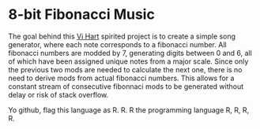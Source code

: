 8-bit Fibonacci Music
=====================

The goal behind this [Vi Hart](http://vihart.com/) spirited project is to create a simple song generator, where each note corresponds to a fibonacci number. All fibonacci numbers are modded by 7, generating digits between 0 and 6, all of which have been assigned unique notes from a major scale. Since only the previous two mods are needed to calculate the next one, there is no need to derive mods from actual fibonacci numbers. This allows for a constant stream of consecutive fibonnaci mods to be generated without delay or risk of stack overflow.

Yo github, flag this language as R. R. R the programming language R, R, R, R.
